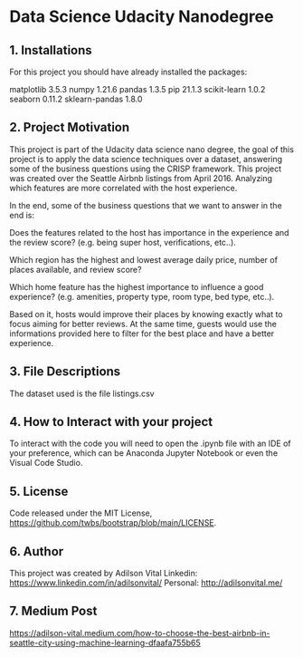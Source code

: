 
# Data Science Udacity Nanodegree 

## 1. Installations

For this project you should have already installed the packages:

matplotlib                    3.5.3
numpy                         1.21.6
pandas                        1.3.5
pip                           21.1.3
scikit-learn                  1.0.2
seaborn                       0.11.2
sklearn-pandas                1.8.0


## 2. Project Motivation

This project is part of the Udacity data science nano degree, the goal of this project is to apply the data science
techniques over a dataset, answering some of the business questions using the CRISP framework.
This project was created over the Seattle Airbnb listings from April 2016. Analyzing which features are more correlated
with the host experience.

In the end, some of the business questions that we want to answer in the end is:

Does the features related to the host has importance in the experience and the review score? (e.g. being super host, verifications, etc..).

Which region has the highest and lowest average daily price, number of places available, and review score?

Which home feature has the highest importance to influence a good experience? (e.g. amenities, property type, room type, bed type, etc..).

Based on it, hosts would improve their places by knowing exactly what to focus aiming for better reviews. At the same time, guests would use the informations provided here to filter for the best place and have a better experience.


## 3. File Descriptions
The dataset used is the file listings.csv 

## 4. How to Interact with your project
To interact with the code you will need to open the .ipynb file with an IDE of your preference, which can be Anaconda Jupyter Notebook or 
even the Visual Code Studio.

## 5. License
Code released under the MIT License, https://github.com/twbs/bootstrap/blob/main/LICENSE.

## 6. Author
This project was created by Adilson Vital 
Linkedin: https://www.linkedin.com/in/adilsonvital/
Personal: http://adilsonvital.me/

## 7. Medium Post
https://adilson-vital.medium.com/how-to-choose-the-best-airbnb-in-seattle-city-using-machine-learning-dfaafa755b65
